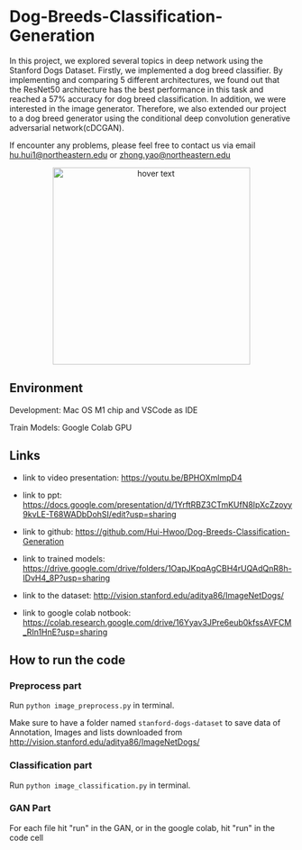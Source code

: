# Dog-Breeds-Classification-Generation

In this project, we explored several topics in deep network using the Stanford Dogs Dataset. Firstly, we implemented a dog breed classifier. By implementing and comparing 5 different architectures, we found out that the ResNet50 architecture has the best performance in this task and reached a 57% accuracy for dog breed classification. In addition, we were interested in the image generator. Therefore, we also extended our project to a dog breed generator using the conditional deep convolution generative adversarial network(cDCGAN).

If encounter any problems, please feel free to contact us via email hu.hui1@northeastern.edu or zhong.yao@northeastern.edu

<p align="center">
  <img src="your_relative_path_here" width="350" title="hover text">
</p>

## Environment

Development: Mac OS M1 chip and VSCode as IDE

Train Models: Google Colab GPU

## Links

- link to video presentation: https://youtu.be/BPHOXmlmpD4

- link to ppt: https://docs.google.com/presentation/d/1YrftRBZ3CTmKUfN8IpXcZzoyy9kvLE-T68WADbDohSI/edit?usp=sharing

- link to github: https://github.com/Hui-Hwoo/Dog-Breeds-Classification-Generation

- link to trained models: https://drive.google.com/drive/folders/1OapJKpqAgCBH4rUQAdQnR8h-IDvH4_8P?usp=sharing

- link to the dataset: http://vision.stanford.edu/aditya86/ImageNetDogs/

- link to google colab notbook: https://colab.research.google.com/drive/16Yyav3JPre6eub0kfssAVFCM_RIn1HnE?usp=sharing

## How to run the code


### Preprocess part

Run `python image_preprocess.py` in terminal.

Make sure to have a folder named `stanford-dogs-dataset` to save data of Annotation, Images and lists downloaded from http://vision.stanford.edu/aditya86/ImageNetDogs/

### Classification part

Run `python image_classification.py` in terminal.

### GAN Part

For each file hit "run" in the GAN, or in the google colab, hit "run" in the code cell

